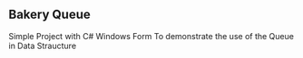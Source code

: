 ## Bakery Queue
Simple Project with C# Windows Form To demonstrate the use of the Queue in Data Straucture
